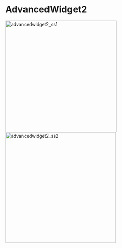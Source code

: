 # AdvancedWidget2
<img width="349" alt="advancedwidget2_ss1" src="https://cloud.githubusercontent.com/assets/22075597/18736269/9969ab52-80af-11e6-83f2-09bf00acc2d7.png">
<img width="346" alt="advancedwidget2_ss2" src="https://cloud.githubusercontent.com/assets/22075597/18736270/99964b62-80af-11e6-9d32-7b053980b5a2.png">

